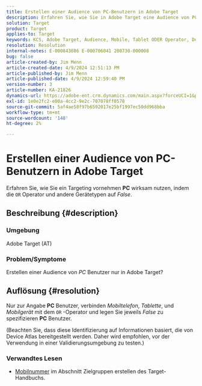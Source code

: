 ```yaml
---
title: Erstellen einer Audience von PC-Benutzern in Adobe Target
description: Erfahren Sie, wie Sie in Adobe Target eine Audience von PC-Benutzern erstellen.
solution: Target
product: Target
applies-to: Target
keywords: KCS, Adobe Target, Audience, Mobile, Tablet ODER Operator, Device Atlas, Environment, How-To, AT
resolution: Resolution
internal-notes: E-000843086 E-000706041 200730-000008
bug: false
article-created-by: Jim Menn
article-created-date: 4/9/2024 12:51:13 PM
article-published-by: Jim Menn
article-published-date: 4/9/2024 12:59:40 PM
version-number: 3
article-number: KA-21826
dynamics-url: https://adobe-ent.crm.dynamics.com/main.aspx?forceUCI=1&pagetype=entityrecord&etn=knowledgearticle&id=e2e86ad5-6ff6-ee11-a1fe-6045bd006268
exl-id: 1e0e2fc2-e00a-4cc2-9e2c-707078ff0578
source-git-commit: 5af4ae58f97b6592017e25bf1997ec50dd968bba
workflow-type: tm+mt
source-wordcount: '148'
ht-degree: 2%

---
```


# Erstellen einer Audience von PC-Benutzern in Adobe Target


Erfahren Sie, wie Sie ein Targeting vornehmen <b>PC</b> wirksam nutzen, indem die `OR` Operator und andere Gerätetypen auf *False*.

## Beschreibung {#description}


### Umgebung

Adobe Target (AT)

### Problem/Symptome

Erstellen einer Audience von *PC* Benutzer nur in Adobe Target?


## Auflösung {#resolution}


Nur zur Angabe <b>PC</b> Benutzer, verbinden *Mobiltelefon*, *Tablette*, und *Mobilgerät* mit dem `OR` -Operator und legen Sie jeweils *False* zu spezifizieren <b>PC</b> Benutzer.

(Beachten Sie, dass diese Identifizierung auf Informationen basiert, die von Device Atlas bereitgestellt werden. Daher wird empfohlen, vor der Verwendung in einer Validierungsumgebung zu testen.)



### <b>Verwandtes Lesen</b>

- [Mobilnummer](https://experienceleague.adobe.com/en/docs/target/using/audiences/create-audiences/categories-audiences/mobile#) im Abschnitt Zielgruppen erstellen des Target-Handbuchs.

